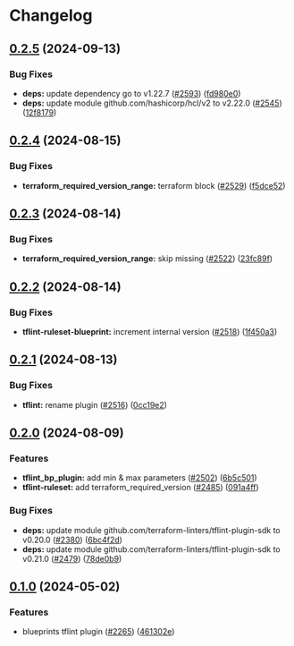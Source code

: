 # Changelog

## [0.2.5](https://github.com/GoogleCloudPlatform/cloud-foundation-toolkit/compare/tflint-ruleset-blueprint/v0.2.4...tflint-ruleset-blueprint/v0.2.5) (2024-09-13)


### Bug Fixes

* **deps:** update dependency go to v1.22.7 ([#2593](https://github.com/GoogleCloudPlatform/cloud-foundation-toolkit/issues/2593)) ([fd980e0](https://github.com/GoogleCloudPlatform/cloud-foundation-toolkit/commit/fd980e05c527a1eb97b29ee1715e75b015ca7700))
* **deps:** update module github.com/hashicorp/hcl/v2 to v2.22.0 ([#2545](https://github.com/GoogleCloudPlatform/cloud-foundation-toolkit/issues/2545)) ([12f8179](https://github.com/GoogleCloudPlatform/cloud-foundation-toolkit/commit/12f8179dab8bc869110144ab7fc759e987aee15c))

## [0.2.4](https://github.com/GoogleCloudPlatform/cloud-foundation-toolkit/compare/tflint-ruleset-blueprint/v0.2.3...tflint-ruleset-blueprint/v0.2.4) (2024-08-15)


### Bug Fixes

* **terraform_required_version_range:** terraform block ([#2529](https://github.com/GoogleCloudPlatform/cloud-foundation-toolkit/issues/2529)) ([f5dce52](https://github.com/GoogleCloudPlatform/cloud-foundation-toolkit/commit/f5dce52092c3c41662c7722db99d80c0e4a9d74d))

## [0.2.3](https://github.com/GoogleCloudPlatform/cloud-foundation-toolkit/compare/tflint-ruleset-blueprint/v0.2.2...tflint-ruleset-blueprint/v0.2.3) (2024-08-14)


### Bug Fixes

* **terraform_required_version_range:** skip missing ([#2522](https://github.com/GoogleCloudPlatform/cloud-foundation-toolkit/issues/2522)) ([23fc89f](https://github.com/GoogleCloudPlatform/cloud-foundation-toolkit/commit/23fc89f97b968b97c2a9da8235ed62b45e181d6c))

## [0.2.2](https://github.com/GoogleCloudPlatform/cloud-foundation-toolkit/compare/tflint-ruleset-blueprint/v0.2.1...tflint-ruleset-blueprint/v0.2.2) (2024-08-14)


### Bug Fixes

* **tflint-ruleset-blueprint:** increment internal version ([#2518](https://github.com/GoogleCloudPlatform/cloud-foundation-toolkit/issues/2518)) ([1f450a3](https://github.com/GoogleCloudPlatform/cloud-foundation-toolkit/commit/1f450a3ee0bb9c660f04b8ff491a680d9f667ab1))

## [0.2.1](https://github.com/GoogleCloudPlatform/cloud-foundation-toolkit/compare/tflint-ruleset-blueprint/v0.2.0...tflint-ruleset-blueprint/v0.2.1) (2024-08-13)


### Bug Fixes

* **tflint:** rename plugin ([#2516](https://github.com/GoogleCloudPlatform/cloud-foundation-toolkit/issues/2516)) ([0cc19e2](https://github.com/GoogleCloudPlatform/cloud-foundation-toolkit/commit/0cc19e2068b9b41e594ed0659319ed03a0f7b5b7))

## [0.2.0](https://github.com/GoogleCloudPlatform/cloud-foundation-toolkit/compare/tflint-ruleset-blueprint/v0.1.0...tflint-ruleset-blueprint/v0.2.0) (2024-08-09)


### Features

* **tflint_bp_plugin:** add min & max parameters ([#2502](https://github.com/GoogleCloudPlatform/cloud-foundation-toolkit/issues/2502)) ([6b5c501](https://github.com/GoogleCloudPlatform/cloud-foundation-toolkit/commit/6b5c501bce5558aa5d2aef315c2a4d273c664d81))
* **tflint-ruleset:** add terraform_required_version ([#2485](https://github.com/GoogleCloudPlatform/cloud-foundation-toolkit/issues/2485)) ([091a4ff](https://github.com/GoogleCloudPlatform/cloud-foundation-toolkit/commit/091a4ff2c68dfccb8a5011b039a22cc34074ccef))


### Bug Fixes

* **deps:** update module github.com/terraform-linters/tflint-plugin-sdk to v0.20.0 ([#2380](https://github.com/GoogleCloudPlatform/cloud-foundation-toolkit/issues/2380)) ([6bc4f2d](https://github.com/GoogleCloudPlatform/cloud-foundation-toolkit/commit/6bc4f2d709ec3878467ca34db8290b95238fa200))
* **deps:** update module github.com/terraform-linters/tflint-plugin-sdk to v0.21.0 ([#2479](https://github.com/GoogleCloudPlatform/cloud-foundation-toolkit/issues/2479)) ([78de0b9](https://github.com/GoogleCloudPlatform/cloud-foundation-toolkit/commit/78de0b9369c4d92fefc3c6299ade0aa3554e79b5))

## [0.1.0](https://github.com/GoogleCloudPlatform/cloud-foundation-toolkit/compare/tflint-ruleset-blueprint-v0.0.1...tflint-ruleset-blueprint/v0.1.0) (2024-05-02)


### Features

* blueprints tflint plugin ([#2265](https://github.com/GoogleCloudPlatform/cloud-foundation-toolkit/issues/2265)) ([461302e](https://github.com/GoogleCloudPlatform/cloud-foundation-toolkit/commit/461302e839616b95eef08523bbcb5d598e834d70))
